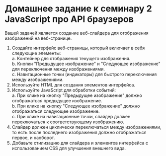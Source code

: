 # Домашнее задание к семинару 2 JavaScript про API браузеров

Вашей задачей является создание веб-слайдера для отображения изображений на веб-странице.

1. Создайте интерфейс веб-страницы, который включает в себя следующие элементы:  
   a. Контейнер для отображения текущего изображения.  
   b. Кнопки "Предыдущее изображение" и "Следующее изображение" для переключения между изображениями.  
   c. Навигационные точки (индикаторы) для быстрого переключения между изображениями.
2. Используйте HTML для создания элементов интерфейса.
3. Используйте JavaScript для обработки событий:  
   a. При клике на кнопку "Предыдущее изображение" должно отображаться предыдущее изображение.  
   b. При клике на кнопку "Следующее изображение" должно отображаться следующее изображение.  
   c. При клике на навигационные точки, слайдер должен переключаться к соответствующему изображению.
4. Слайдер должен циклически переключаться между изображениями, то есть после последнего изображения должно отображаться первое, и наоборот.
5. Добавьте стилизацию для слайдера и элементов интерфейса с использованием CSS для улучшения внешнего вида.